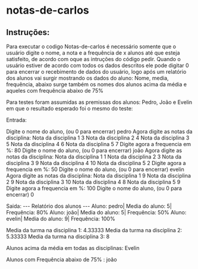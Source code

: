 # notas-de-carlos
## Instruções:

Para executar o codigo Notas-de-carlos é necessário somente que o usuário digite o nome, a nota e a frequência de x alunos até que esteja satisfeito, de acordo com oque as intruções do código pedir. Quando o usuário estiver de acordo com todos os dados descritos ele pode digitar 0 para encerrar o recebimento de dados do usuário, logo após um relatório dos alunos vai surgir mostrando os dados do aluno: Nome, media, frequência, abaixo surge também os nomes dos alunos acima da média e aqueles com frequência abaixo de 75% 

Para testes foram assumidas as premissas dos alunos: Pedro, João e Evelin em que o resultado esperado foi o mesmo do teste: 

Entrada: 

Digite o nome do aluno, (ou 0 para encerrar)
pedro
Agora digite as notas da disciplina:
Nota da disciplina 1
3
Nota da disciplina 2
4
Nota da disciplina 3
5
Nota da disciplina 4
6
Nota da disciplina 5
7
Digite agora a frequencia em %:
80
Digite o nome do aluno, (ou 0 para encerrar)
joão
Agora digite as notas da disciplina:
Nota da disciplina 1
1
Nota da disciplina 2
3
Nota da disciplina 3
9
Nota da disciplina 4
10
Nota da disciplina 5
2
Digite agora a frequencia em %:
50
Digite o nome do aluno, (ou 0 para encerrar)
evelin
Agora digite as notas da disciplina:
Nota da disciplina 1
9
Nota da disciplina 2
9
Nota da disciplina 3
10
Nota da disciplina 4
8
Nota da disciplina 5
9
Digite agora a frequencia em %:
100
Digite o nome do aluno, (ou 0 para encerrar)
0

Saida:
--- Relatório dos alunos ---
Aluno: pedro| Media do aluno: 5| Frequência: 80%
Aluno: joão| Media do aluno: 5| Frequência: 50%
Aluno: evelin| Media do aluno: 9| Frequência: 100%

Media da turma na disciplina 1: 4.33333
Media da turma na disciplina 2: 5.33333
Media da turma na disciplina 3: 8

Alunos acima da média em todas as disciplinas:
Evelin

Alunos com Frequência abaixo de 75% :
joão
